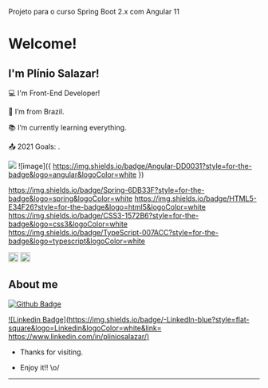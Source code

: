 Projeto para o curso Spring Boot 2.x com Angular 11

# Welcome!

 

## I'm Plínio Salazar!

 

:computer: I'm Front-End Developer!

:house_with_garden: I’m from Brazil.

:books: I’m currently learning everything.

:outbox_tray: 2021 Goals: .

<code><img src="{https://img.shields.io/badge/Java-ED8B00?style=for-the-badge&logo=java&logoColor=white}" /></code>
 ![image]({ https://img.shields.io/badge/Angular-DD0031?style=for-the-badge&logo=angular&logoColor=white	})

 https://img.shields.io/badge/Spring-6DB33F?style=for-the-badge&logo=spring&logoColor=white
  https://img.shields.io/badge/HTML5-E34F26?style=for-the-badge&logo=html5&logoColor=white
  https://img.shields.io/badge/CSS3-1572B6?style=for-the-badge&logo=css3&logoColor=white
  https://img.shields.io/badge/TypeScript-007ACC?style=for-the-badge&logo=typescript&logoColor=white
  
<code><img height= "20" src="https://img.shields.io/badge/Java-ED8B00?style=for-the-badge&logo=java&logoColor=white"></code>
<code><img height= "20" src="https://img.shields.io/badge/Spring-6DB33F?style=for-the-badge&logo=spring&logoColor=white"></code>

## About me

[![Github Badge](https://img.shields.io/badge/-Github-000?style=flat-square&logo=Github&logoColor=white&link=LINK_GIT)](LINK_GIT)

[![Linkedin Badge](https://img.shields.io/badge/-LinkedIn-blue?style=flat-square&logo=Linkedin&logoColor=white&link= https://www.linkedin.com/in/pliniosalazar/)](https://www.linkedin.com/in/pliniosalazar/)



- Thanks for visiting.

- Enjoy it!! \o/

----------------------------------------------------------------------------------
